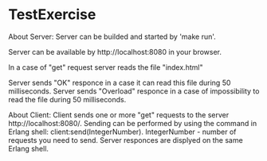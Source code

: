 # TestExercise

About Server:
Server can be builded and started by 'make run'.

Server can be available by http://localhost:8080 in your browser.

In a case of "get" request server reads the file "index.html"

Server sends "OK" responce in a case it can read this file during 50 milliseconds.
Server sends "Overload" responce in a case of impossibility to read the file during 50 milliseconds.


About Client:
Client sends one or more "get" requests to the server http://localhost:8080/. 
Sending can be performed by using the command in Erlang shell: client:send(IntegerNumber). IntegerNumber - number of requests you need to send.
Server responces are displyed on the same Erlang shell.
